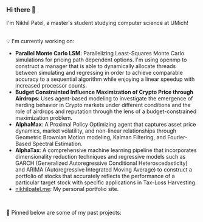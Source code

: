 ### Hi there 👋
I'm Nikhil Patel, a master's student studying computer science at UMich!
<!-- insert something here -->
<br/>
💡 I'm currently working on:

<ul>
      <li><b>Parallel Monte Carlo LSM</b>: Parallelizing Least-Squares Monte Carlo simulations for pricing path dependent options. I'm using openmp to construct a manager that is able to dynamically allocate threads between simulating and regressing in order to achieve comparable accuracy to a sequential algorithm while enjoying a linear speedup with increased processor counts.</li>
      <li><b>Budget Constrainted Influence Maximization of Crypto Price through Airdrops</b>: Uses agent-based modeling to investigate the emergence of herding behavior in Crypto markets under different conditions and the role of airdrops and reputation through the lens of a budget-constrained maximization problem.</li>
      <li><b>AlphaMax</b>: A Proximal Policy Optimizing agent that captures asset price dynamics, market volatility, and non-linear relationships through Geometric Brownian Motion modeling, Kalman Filtering, and Fourier-Based Spectral Estimation.</li>
      <li><b>AlphaTax</b>: A comprehensive machine learning pipeline that incorporates dimensionality reduction techniques and regressive models such as GARCH (Generalized Autoregressive Conditional Heteroscedasticity) and ARIMA (Autoregressive Integrated Moving Average) to construct a portfolio of stocks that accurately reflects the performance of a particular target stock with specific applications in Tax-Loss Harvesting.</li>
      <li><a href="https://nikhilpatel.me">nikhilpatel.me</a>: My personal portfolio site.</li>
</ul>

<br/>

📍 Pinned below are some of my past projects:

